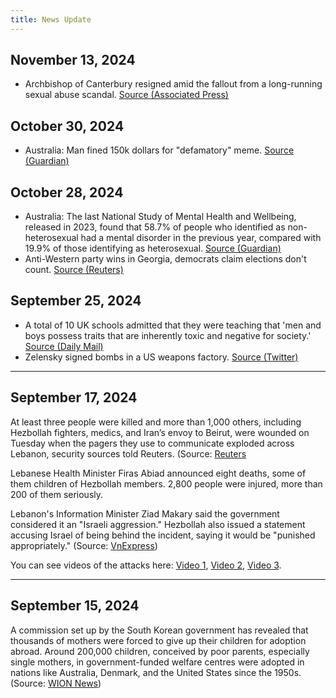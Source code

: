 ```yaml
---
title: News Update
---
```


## November 13, 2024

- Archbishop of Canterbury resigned amid the fallout from a long-running sexual abuse scandal. [Source (Associated Press)](https://apnews.com/article/church-of-england-abuse-justin-welby-resigns-2a34fc8107f7f1dc5b562c41f3b8b704)

## October 30, 2024

- Australia: Man fined 150k dollars for "defamatory" meme. [Source (Guardian)](https://www.theguardian.com/australia-news/2024/oct/30/greg-hallam-rob-pyne-queensland-labor-mp-defamation-trial-jabba-the-hutt-ntwnfb)

## October 28, 2024

- Australia: The last National Study of Mental Health and Wellbeing, released in 2023, found that 58.7% of people who identified as non-heterosexual had a mental disorder in the previous year, compared with 19.9% of those identifying as heterosexual. [Source (Guardian)](https://www.theguardian.com/australia-news/2024/oct/28/diverse-sexuality-australian-high-school-students-gay-bisexual-pansexual)
- Anti-Western party wins in Georgia, democrats claim elections don't count. [Source (Reuters)](https://www.reuters.com/world/europe/georgian-ruling-party-wins-election-near-complete-results-show-2024-10-27/)

## September 25, 2024

- A total of 10 UK schools admitted that they were teaching that 'men and boys possess traits that are inherently toxic and negative for society.' [Source (Daily Mail)](https://www.dailymail.co.uk/news/article-13874927/teachers-schoolboys-traditional-gendered-roles-family-rape-toxic-masculinity.html)
- Zelensky signed bombs in a US weapons factory. [Source (Twitter)](https://twitter.com/BGatesIsaPyscho/status/1838269465525465471)

---

## September 17, 2024

At least three people were killed and more than 1,000 others, including
Hezbollah fighters, medics, and Iran’s envoy to Beirut, were wounded on
Tuesday when the pagers they use to communicate exploded across Lebanon,
security sources told Reuters. (Source: [Reuters](https://www.reuters.com/world/middle-east/dozens-hezbollah-members-wounded-lebanon-when-pagers-exploded-sources-witnesses-2024-09-17/)

Lebanese Health Minister Firas Abiad announced eight deaths, some of them children of Hezbollah members. 2,800 people were injured, more than 200 of them seriously.

Lebanon's Information Minister Ziad Makary said the government considered it an "Israeli aggression." Hezbollah also issued a statement accusing Israel of being behind the incident, saying it would be "punished appropriately." (Source: [VnExpress](https://vnexpress.net/may-nhan-tin-cua-hezbollah-phat-no-hang-loat-9-nguoi-chet-4794005.html))

You can see videos of the attacks here: [Video 1](https://twitter.com/WorldWarNow_/status/1836038604180660248), [Video 2](https://twitter.com/WorldWarNow_/status/1836046840329818301), [Video 3](https://twitter.com/WorldWarNow_/status/1836042347253027036).

---

## September 15, 2024

A commission set up by the South Korean government has revealed that thousands of mothers were forced to give up their children for adoption abroad. Around 200,000 children, conceived by poor parents, especially single mothers, in government-funded welfare centres were adopted in nations like Australia, Denmark, and the United States since the 1950s. (Source: [WION News](https://www.wionews.com/world/south-korean-mothers-were-falsely-declared-unfit-200000-babies-sent-abroad-for-adoption-757527))
